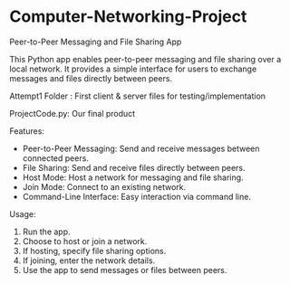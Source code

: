 # Computer-Networking-Project
Peer-to-Peer Messaging and File Sharing App

This Python app enables peer-to-peer messaging and file sharing over a local network. It provides a simple interface for users to exchange messages and files directly between peers.

Attempt1 Folder : First client & server files for testing/implementation


ProjectCode.py: Our final product 


Features:
- Peer-to-Peer Messaging: Send and receive messages between connected peers.
- File Sharing: Send and receive files directly between peers.
- Host Mode: Host a network for messaging and file sharing.
- Join Mode: Connect to an existing network.
- Command-Line Interface: Easy interaction via command line.

Usage:
1. Run the app.
2. Choose to host or join a network.
3. If hosting, specify file sharing options.
4. If joining, enter the network details.
5. Use the app to send messages or files between peers.
